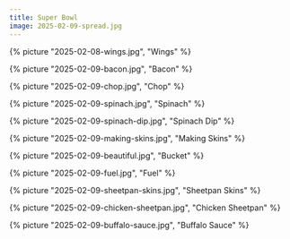 ```yaml
---
title: Super Bowl
image: 2025-02-09-spread.jpg
---
```


{% picture "2025-02-08-wings.jpg", "Wings" %}

{% picture "2025-02-09-bacon.jpg", "Bacon" %}

{% picture "2025-02-09-chop.jpg", "Chop" %}

{% picture "2025-02-09-spinach.jpg", "Spinach" %}

{% picture "2025-02-09-spinach-dip.jpg", "Spinach Dip" %}

{% picture "2025-02-09-making-skins.jpg", "Making Skins" %}

{% picture "2025-02-09-beautiful.jpg", "Bucket" %}

{% picture "2025-02-09-fuel.jpg", "Fuel" %}

{% picture "2025-02-09-sheetpan-skins.jpg", "Sheetpan Skins" %}

{% picture "2025-02-09-chicken-sheetpan.jpg", "Chicken Sheetpan" %}

{% picture "2025-02-09-buffalo-sauce.jpg", "Buffalo Sauce" %}
